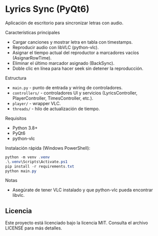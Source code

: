 # Lyrics Sync (PyQt6)

Aplicación de escritorio para sincronizar letras con audio.

Características principales
- Cargar canciones y mostrar letra en tabla con timestamps.
- Reproducir audio con libVLC (python-vlc).
- Asignar el tiempo actual del reproductor a marcadores vacíos (AsignarRowTime).
- Eliminar el último marcador asignado (BackSync).
- Doble clic en línea para hacer seek sin detener la reproducción.

Estructura
- `main.py` - punto de entrada y wiring de controladores.
- `controllers/` - controladores UI y servicios (LyricsController, PlayerController, TimesController, etc.).
- `player/` - wrapper VLC.
- `threads/` - hilo de actualización de tiempo.

Requisitos
- Python 3.8+
- PyQt6
- python-vlc

Instalación rápida (Windows PowerShell):
```powershell
python -m venv .venv
.\.venv\Scripts\Activate.ps1
pip install -r requirements.txt
python main.py
```

Notas
- Asegúrate de tener VLC instalado y que python-vlc pueda encontrar libvlc.

## Licencia

Este proyecto está licenciado bajo la licencia MIT. Consulta el archivo <a>LICENSE</a> para más detalles.
